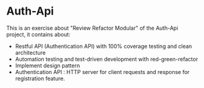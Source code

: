 # Auth-Api
This is an exercise about "Review Refactor Modular" of the Auth-Api project, it contains about:

- Restful API (Authentication API) with 100% coverage testing and clean architecture
- Automation testing and test-driven development with red-green-refactor
- Implement design pattern
- Authentication API : HTTP server for client requests and response for registration feature.



